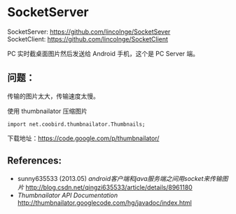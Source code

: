 SocketServer
=========

SocketServer: https://github.com/lincolnge/SocketSever  
SocketClient: https://github.com/lincolnge/SocketClient  

PC 实时截桌面图片然后发送给 Android 手机，这个是 PC Server 端。


问题：
---------
传输的图片太大，传输速度太慢。

使用 thumbnailator 压缩图片
    
    import net.coobird.thumbnailator.Thumbnails;

下载地址：<https://code.google.com/p/thumbnailator/>


References:
---------
* sunny635533 (2013.05) <em>android客户端和java服务端之间用socket来传输图片</em> <http://blog.csdn.net/qingzi635533/article/details/8961180>
* <em>Thumbnailator API Documentation</em> <http://thumbnailator.googlecode.com/hg/javadoc/index.html>